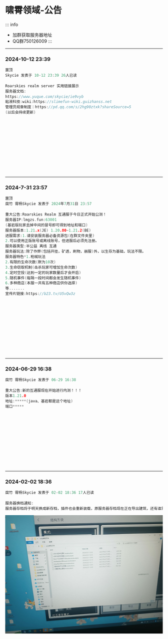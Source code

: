 
# 啸霄领域-公告

::: info
- 加群获取服务器地址
- QQ群750126009
:::

---
### 2024-10-12 23:39
```c
置顶
Skycie 发表于 10-12 23:39 26人已读

Roarskies realm server 实用链接展示
服务器文档:
https://www.yuque.com/skycie/ie9vyb
粘液科技:wiki:https://slimefun-wiki.guizhanss.net
管理员规章制度：https://pd.qq.com/s/2hg90ztxk?shareSource=5
(以后会持续更新)
```

<br>
<br>
<br>
<br>
<br>
<br>
<br>
<br>
<br>
<br>

---
### 2024-7-31 23:57
```c
置顶
腐竹 霄杨Skycie 发表于 2024年7月31日 23:57

重大公告:Roarskies Realm 互通服于今日正式开始公测！
服务器IP:lmgzs.fun:63001
(基岩版玩家去掉中间的冒号即可得到地址和端口)
服务器版本:1.21.x(JE) 1.20.80~1.21.2(BE)
进服需求:1.请安装服务器必备资源包(在群文件夹里)
2.可以使用正版账号或离线账号，但进服后必须先注册。
服务器类型:半公益 离线 互通
服务器玩法:除了作弊(包括开挂，矿透，刷物，崩服)外，以生存为基础，玩法不限。
服务器特色*1.枪械玩法
2.有限的生命次数(默为10次)
3.生命窃取机制(击杀玩家可增加生命次数)
4.定时空投(达到一定的玩家数量后才会开启)
5.随机事件(每隔一段时间都会发生随机事件)
6.多种商店(本服一共有五种商店供你选择)
等.......
宣传片链接:https://b23.tv/U5vQw3z
```

<br>
<br>
<br>
<br>
<br>
<br>
<br>
<br>
<br>
<br>

---
### 2024-06-29 16:38
```c
腐竹 霄杨Skycie 发表于 06-29 16:38

重大公告:新的互通服现在开始进行内测！！！
版本1.21.0
地址:*****(java、基岩都是这个地址)
端口*****
```

<br>
<br>
<br>
<br>
<br>
<br>
<br>
<br>
<br>
<br>

---
### 2024-02-02 18:36
```c
腐竹 霄杨Skycie 发表于 02-02 18:36 17人已读

服务器换档通知:
服务器存档将于明天换成新存档，插件也会重新装载，原服务器存档现在正在导出建筑，还有谁需要导出建筑的，请尽快私信我！
```
![](img/2024-02-02.jpg)
